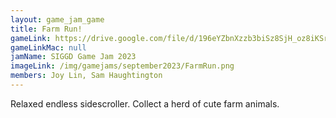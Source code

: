 ```yaml
---
layout: game_jam_game
title: Farm Run!
gameLink: https://drive.google.com/file/d/196eYZbnXzzb3biSz8SjH_oz8iKSrhtMS/view?usp=drive_link
gameLinkMac: null
jamName: SIGGD Game Jam 2023
imageLink: /img/gamejams/september2023/FarmRun.png
members: Joy Lin, Sam Haughtington
---
```

<!--Put description here:-->
Relaxed endless sidescroller. Collect a herd of cute farm animals.